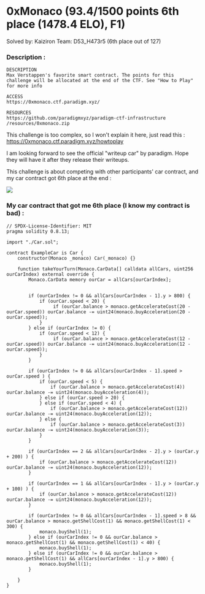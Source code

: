 # 0xMonaco (93.4/1500 points 6th place (1478.4 ELO), F1)

Solved by: Kaiziron
Team: D53_H473r5  (6th place out of 127)

### Description :
```
DESCRIPTION
Max Verstappen's favorite smart contract. The points for this challenge will be allocated at the end of the CTF. See "How to Play" for more info

ACCESS
https://0xmonaco.ctf.paradigm.xyz/

RESOURCES
https://github.com/paradigmxyz/paradigm-ctf-infrastructure
/resources/0xmonaco.zip
```

This challenge is too complex, so I won't explain it here, just read this : https://0xmonaco.ctf.paradigm.xyz/howtoplay

I am looking forward to see the official "writeup car" by paradigm. Hope they will have it after they release their writeups.

This challenge is about competing with other participants' car contract, and my car contract got 6th place at the end : 

![](https://i.imgur.com/P2WvY85.png)


### My car contract that got me 6th place (I know my contract is bad) :
```solidity
// SPDX-License-Identifier: MIT
pragma solidity 0.8.13;

import "./Car.sol";

contract ExampleCar is Car {
    constructor(Monaco _monaco) Car(_monaco) {}

    function takeYourTurn(Monaco.CarData[] calldata allCars, uint256 ourCarIndex) external override {
        Monaco.CarData memory ourCar = allCars[ourCarIndex];
        
        
        if (ourCarIndex != 0 && allCars[ourCarIndex - 1].y > 800) {
            if (ourCar.speed < 20) {
                 if (ourCar.balance > monaco.getAccelerateCost(20 - ourCar.speed)) ourCar.balance -= uint24(monaco.buyAcceleration(20 - ourCar.speed));
            }
        } else if (ourCarIndex != 0) {
            if (ourCar.speed < 12) {
                 if (ourCar.balance > monaco.getAccelerateCost(12 - ourCar.speed)) ourCar.balance -= uint24(monaco.buyAcceleration(12 - ourCar.speed));
            }
        }
        
        if (ourCarIndex != 0 && allCars[ourCarIndex - 1].speed > ourCar.speed ) {
            if (ourCar.speed < 5) {
                if (ourCar.balance > monaco.getAccelerateCost(4)) ourCar.balance -= uint24(monaco.buyAcceleration(4));
            } else if (ourCar.speed > 20) {
            } else if (ourCar.speed < 4) {
                if (ourCar.balance > monaco.getAccelerateCost(12)) ourCar.balance -= uint24(monaco.buyAcceleration(12));
            } else {
                if (ourCar.balance > monaco.getAccelerateCost(3)) ourCar.balance -= uint24(monaco.buyAcceleration(3));
            }
        }

        if (ourCarIndex == 2 && allCars[ourCarIndex - 2].y > (ourCar.y + 200) ) {
            if (ourCar.balance > monaco.getAccelerateCost(12)) ourCar.balance -= uint24(monaco.buyAcceleration(12));
        }

        if (ourCarIndex == 1 && allCars[ourCarIndex - 1].y > (ourCar.y + 100) ) {
            if (ourCar.balance > monaco.getAccelerateCost(12)) ourCar.balance -= uint24(monaco.buyAcceleration(12));
        }

        if (ourCarIndex != 0 && allCars[ourCarIndex - 1].speed > 8 && ourCar.balance > monaco.getShellCost(1) && monaco.getShellCost(1) < 300) {
            monaco.buyShell(1); 
        } else if (ourCarIndex != 0 && ourCar.balance > monaco.getShellCost(1) && monaco.getShellCost(1) < 40) {
            monaco.buyShell(1); 
        } else if (ourCarIndex != 0 && ourCar.balance > monaco.getShellCost(1) && allCars[ourCarIndex - 1].y > 800) {
            monaco.buyShell(1);
        }

    }
}
```
